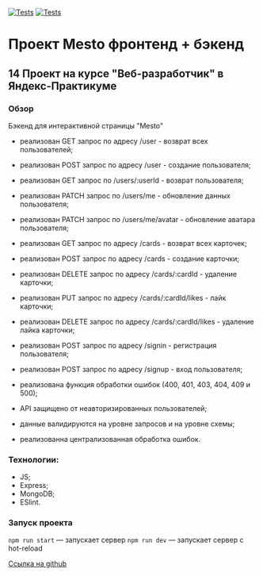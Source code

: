 [![Tests](../../actions/workflows/tests-13-sprint.yml/badge.svg)](../../actions/workflows/tests-13-sprint.yml) [![Tests](../../actions/workflows/tests-14-sprint.yml/badge.svg)](../../actions/workflows/tests-14-sprint.yml)
# Проект Mesto фронтенд + бэкенд

## 14 Проект на курсе "Веб-разработчик" в Яндекс-Практикуме

### Обзор

Бэкенд для интерактивной страницы "Mesto"

- реализован GET запрос по адресу /user - возврат всех пользователей;
- реализован POST запрос по адресу /user - создание пользователя;
- реализован GET запрос по /users/:userId - возврат пользователя;
- реализован PATCH запрос по /users/me - обновление данных пользователя;
- реализован PATCH запрос по /users/me/avatar - обновление аватара пользователя;

- реализован GET запрос по адресу /cards - возврат всех карточек;
- реализован POST запрос по адресу /cards - создание карточки;
- реализован DELETE запрос по адресу /cards/:cardId - удаление карточки;
- реализован PUT запрос по адресу /cards/:cardId/likes - лайк карточки;
- реализован DELETE запрос по адресу /cards/:cardId/likes - удаление лайка карточки;

- реализован POST запрос по адресу /signin - регистрация пользователя;
- реализован POST запрос по адресу /signup - вход пользователя;

- реализована функция обработки ошибок (400, 401, 403, 404, 409 и 500);

- API защищено от неавторизированных пользователей;

- данные валидируются на уровне запросов и на уровне схемы;

- реализованна централизованная обработка ошибок.

### Технологии:
- JS;
- Express;
- MongoDB;
- ESlint.

### Запуск проекта

`npm run start` — запускает сервер
`npm run dev` — запускает сервер с hot-reload


[Ссылка на github](https://github.com/Pavelsmcom/express-mesto-gha)
